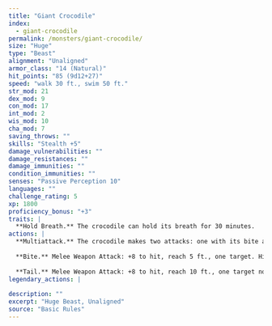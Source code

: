 ```yaml
---
title: "Giant Crocodile"
index:
  - giant-crocodile
permalink: /monsters/giant-crocodile/
size: "Huge"
type: "Beast"
alignment: "Unaligned"
armor_class: "14 (Natural)"
hit_points: "85 (9d12+27)"
speed: "walk 30 ft., swim 50 ft."
str_mod: 21
dex_mod: 9
con_mod: 17
int_mod: 2
wis_mod: 10
cha_mod: 7
saving_throws: ""
skills: "Stealth +5"
damage_vulnerabilities: ""
damage_resistances: ""
damage_immunities: ""
condition_immunities: ""
senses: "Passive Perception 10"
languages: ""
challenge_rating: 5
xp: 1800
proficiency_bonus: "+3"
traits: |
  **Hold Breath.** The crocodile can hold its breath for 30 minutes.
actions: |
  **Multiattack.** The crocodile makes two attacks: one with its bite and one with its tail.
  
  **Bite.** Melee Weapon Attack: +8 to hit, reach 5 ft., one target. Hit: 21 (3d10 + 5) piercing damage, and the target is grappled (escape DC 16). Until this grapple ends, the target is restrained, and the crocodile can't bite another target.
  
  **Tail.** Melee Weapon Attack: +8 to hit, reach 10 ft., one target not grappled by the crocodile. Hit: 14 (2d8 + 5) bludgeoning damage. If the target is a creature, it must succeed on a DC 16 Strength saving throw or be knocked prone.  
legendary_actions: |
  
description: ""
excerpt: "Huge Beast, Unaligned"
source: "Basic Rules"
---
```

